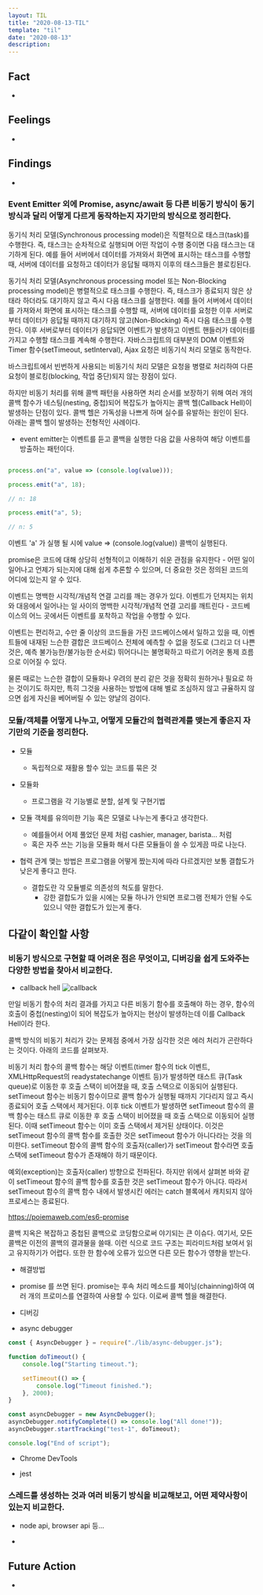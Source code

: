 ```yaml
---
layout: TIL
title: "2020-08-13-TIL"
template: "til"
date: "2020-08-13"
description: 
---
```


## Fact

-

## Feelings

-

## Findings

-

### Event Emitter 외에 Promise, async/await 등 다른 비동기 방식이 동기방식과 달리 어떻게 다르게 동작하는지 자기만의 방식으로 정리한다.

동기식 처리 모델(Synchronous processing model)은 직렬적으로 태스크(task)를 수행한다. 즉, 태스크는 순차적으로 실행되며 어떤 작업이 수행 중이면 다음 태스크는 대기하게 된다. 예를 들어 서버에서 데이터를 가져와서 화면에 표시하는 태스크를 수행할 때, 서버에 데이터를 요청하고 데이터가 응답될 때까지 이후의 태스크들은 블로킹된다.

동기식 처리 모델(Asynchronous processing model 또는 Non-Blocking processing model)은 병렬적으로 태스크를 수행한다. 즉, 태스크가 종료되지 않은 상태라 하더라도 대기하지 않고 즉시 다음 태스크를 실행한다. 예를 들어 서버에서 데이터를 가져와서 화면에 표시하는 태스크를 수행할 때, 서버에 데이터를 요청한 이후 서버로부터 데이터가 응답될 때까지 대기하지 않고(Non-Blocking) 즉시 다음 태스크를 수행한다. 이후 서버로부터 데이터가 응답되면 이벤트가 발생하고 이벤트 핸들러가 데이터를 가지고 수행할 태스크를 계속해 수행한다. 자바스크립트의 대부분의 DOM 이벤트와 Timer 함수(setTimeout, setInterval), Ajax 요청은 비동기식 처리 모델로 동작한다.

바스크립트에서 빈번하게 사용되는 비동기식 처리 모델은 요청을 병렬로 처리하여 다른 요청이 블로킹(blocking, 작업 중단)되지 않는 장점이 있다.

하지만 비동기 처리를 위해 콜백 패턴을 사용하면 처리 순서를 보장하기 위해 여러 개의 콜백 함수가 네스팅(nesting, 중첩)되어 복잡도가 높아지는 콜백 헬(Callback Hell)이 발생하는 단점이 있다. 콜백 헬은 가독성을 나쁘게 하며 실수를 유발하는 원인이 된다. 아래는 콜백 헬이 발생하는 전형적인 사례이다.

- event emitter는 이벤트를 듣고 콜백을 실행한 다음 값을 사용하여 해당 이벤트를 방출하는 패턴이다.

```javascript

process.on("a", value => (console.log(value)));

process.emit("a", 18);

// n: 18

process.emit("a", 5);

// n: 5
```

이벤트 'a' 가 실행 될 시에 value => (console.log(value)) 콜백이 실행된다.

promise은 코드에 대해 상당히 선형적이고 이해하기 쉬운 관점을 유지한다 - 어떤 일이 일어나고 언제가 되는지에 대해 쉽게 추론할 수 있으며, 더 중요한 것은 정의된 코드의 어디에 있는지 알 수 있다.

이벤트는 명백한 시각적/개념적 연결 고리를 깨는 경우가 있다. 이벤트가 던져지는 위치와 대응에서 일어나는 일 사이의 명백한 시각적/개념적 연결 고리를 깨트린다 - 코드베이스의 어느 곳에서든 이벤트를 포착하고 작업을 수행할 수 있다.

이벤트는 편리하고, 수만 줄 이상의 코드들을 가진 코드베이스에서 일하고 있을 때, 이벤트들에 내재된 느슨한 결합은 코드베이스 전체에 예측할 수 없을 정도로 (그리고 더 나쁜 것은, 예측 불가능한/불가능한 순서로) 뛰어다니는 불명확하고 따르기 어려운 통제 흐름으로 이어질 수 있다.

물론 때로는 느슨한 결합이 모듈화나 우려의 분리 같은 것을 정확히 원하거나 필요로 하는 것이기도 하지만, 특히 그것을 사용하는 방법에 대해 별로 조심하지 않고 규율하지 않으면 쉽게 자신을 베어버릴 수 있는 양날의 검이다.

### 모듈/객체를 어떻게 나누고, 어떻게 모듈간의 협력관계를 맺는게 좋은지 자기만의 기준을 정리한다.

- 모듈
  - 독립적으로 재활용 할수 있는 코드를 묶은 것
- 모듈화 
  - 프로그램을 각 기능별로 분할, 설계 및 구현기법

- 모듈 객체를 유의미한 기능 혹은 모델로 나누는게 좋다고 생각한다.
  - 예를들어서 어제 풀었던 문제 처럼 cashier, manager, barista... 처럼
  - 혹은 자주 쓰는 기능을 모듈화 해서 다른 모듈들이 쓸 수 있게끔 따로 나눈다.

- 협력 관계 맺는 방법은 프로그램을 어떻게 짰는지에 따라 다르겠지만 보통 결합도가 낮은게 좋다고 한다.
  - 결합도란 각 모듈별로 의존성의 척도를 말한다.
    - 강한 결합도가 있을 시에는 모듈 하나가 안되면 프로그램 전체가 안될 수도 있으니 약한 결합도가 있는게 좋다.

## 다같이 확인할 사항
### 비동기 방식으로 구현할 때 어려운 점은 무엇이고, 디버깅을 쉽게 도와주는 다양한 방법을 찾아서 비교한다.

- callback hell
![callback](https://www.google.com/url?sa=i&url=https%3A%2F%2Fcodingapple.com%2Fboard%2Fview.php%3F%26bdId%3Dcolumn%26sno%3D3&psig=AOvVaw2yd0QrIBb_cg7rr-Km-fWZ&ust=1597358150312000&source=images&cd=vfe&ved=0CAIQjRxqFwoTCIDw6frclusCFQAAAAAdAAAAABAU)

만일 비동기 함수의 처리 결과를 가지고 다른 비동기 함수를 호출해야 하는 경우, 함수의 호출이 중첩(nesting)이 되어 복잡도가 높아지는 현상이 발생하는데 이를 Callback Hell이라 한다.

콜백 방식의 비동기 처리가 갖는 문제점 중에서 가장 심각한 것은 에러 처리가 곤란하다는 것이다. 아래의 코드를 살펴보자.

비동기 처리 함수의 콜백 함수는 해당 이벤트(timer 함수의 tick 이벤트, XMLHttpRequest의 readystatechange 이벤트 등)가 발생하면 태스트 큐(Task queue)로 이동한 후 호출 스택이 비어졌을 때, 호출 스택으로 이동되어 실행된다. setTimeout 함수는 비동기 함수이므로 콜백 함수가 실행될 때까지 기다리지 않고 즉시 종료되어 호출 스택에서 제거된다. 이후 tick 이벤트가 발생하면 setTimeout 함수의 콜백 함수는 태스트 큐로 이동한 후 호출 스택이 비어졌을 때 호출 스택으로 이동되어 실행된다. 이때 setTimeout 함수는 이미 호출 스택에서 제거된 상태이다. 이것은 setTimeout 함수의 콜백 함수를 호출한 것은 setTimeout 함수가 아니다라는 것을 의미한다. setTimeout 함수의 콜백 함수의 호출자(caller)가 setTimeout 함수라면 호출 스택에 setTimeout 함수가 존재해야 하기 때문이다.

예외(exception)는 호출자(caller) 방향으로 전파된다. 하지만 위에서 살펴본 바와 같이 setTimeout 함수의 콜백 함수를 호출한 것은 setTimeout 함수가 아니다. 따라서 setTimeout 함수의 콜백 함수 내에서 발생시킨 에러는 catch 블록에서 캐치되지 않아 프로세스는 종료된다.

<https://poiemaweb.com/es6-promise>

콜백 지옥은 복잡하고 중첩된 콜백으로 코딩함으로써 야기되는 큰 이슈다. 여기서, 모든 콜백은 이전의 콜백의 결과물을 쓸때. 이런 식으로 코드 구조는 피라미드처럼 보여서 읽고 유지하기가 어렵다. 또한 한 함수에 오류가 있으면 다른 모든 함수가 영향을 받는다.

- 해결방법

- promise 를 쓰면 된다. promise는 후속 처리 메소드를 체이닝(chainning)하여 여러 개의 프로미스를 연결하여 사용할 수 있다. 이로써 콜백 헬을 해결한다.

- 디버깅

- async debugger

```javascript
const { AsyncDebugger } = require("./lib/async-debugger.js");

function doTimeout() {
    console.log("Starting timeout.");

    setTimeout(() => {
        console.log("Timeout finished.");
    }, 2000);
}

const asyncDebugger = new AsyncDebugger();
asyncDebugger.notifyComplete(() => console.log("All done!"));
asyncDebugger.startTracking("test-1", doTimeout);

console.log("End of script");

```

- Chrome DevTools

- jest

### 스레드를 생성하는 것과 여러 비동기 방식을 비교해보고, 어떤 제약사항이 있는지 비교한다.

- node api, browser api 등...

- 

## Future Action

-
